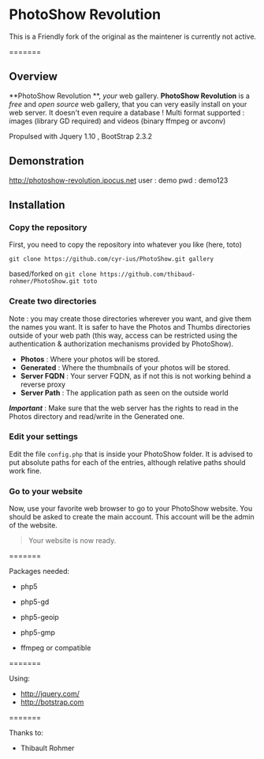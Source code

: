 # PhotoShow Revolution

This is a Friendly fork of the original as the maintener is currently not active.

=======

## Overview

**PhotoShow Revolution **, *your* web gallery. **PhotoShow Revolution** is a *free* and *open source* web gallery, that you can very easily install on your web server. It doesn't even require a database !
Multi format supported : images (library GD required) and videos (binary ffmpeg or avconv)

Propulsed with Jquery 1.10 , BootStrap 2.3.2

## Demonstration

http://photoshow-revolution.ipocus.net
user : demo
pwd : demo123

## Installation

### Copy the repository

First, you need to copy the repository into whatever you like (here, toto)

`git clone https://github.com/cyr-ius/PhotoShow.git gallery`

based/forked on 
`git clone https://github.com/thibaud-rohmer/PhotoShow.git toto`

### Create two directories

Note : you may create those directories wherever you want, and give them the names you want. It is safer to have the Photos and Thumbs directories outside of your web path (this way, access can be restricted using the authentication & authorization mechanisms provided by PhotoShow).

* **Photos** : Where your photos will be stored.
* **Generated** : Where the thumbnails of your photos will be stored. 
* **Server FQDN** : Your server FQDN, as if not this is not working behind a reverse proxy
* **Server Path** : The application path as seen on the outside world

***Important*** : Make sure that the web server has the rights to read in the Photos directory and read/write in the Generated one.

### Edit your settings

Edit the file `config.php` that is inside your PhotoShow folder. It is advised to put absolute paths for each of the entries, although relative paths should work fine.

### Go to your website

Now, use your favorite web browser to go to your PhotoShow website. You should be asked to create the main account. This account will be the admin of the website.

> Your website is now ready.


=======

Packages needed:

* php5
* php5-gd
* php5-geoip
* php5-gmp

* ffmpeg or compatible

=======

Using:

* http://jquery.com/
* http://botstrap.com

=======

Thanks to:

* Thibault Rohmer


